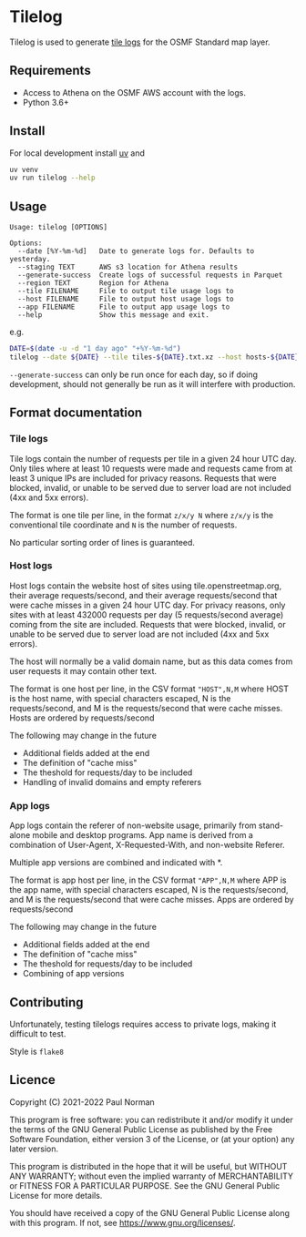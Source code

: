 # Tilelog

Tilelog is used to generate [tile logs](https://planet.openstreetmap.org/tile_logs/) for the OSMF Standard map layer.

## Requirements

- Access to Athena on the OSMF AWS account with the logs.
- Python 3.6+

## Install

For local development install [uv](https://github.com/astral-sh/uv) and

```sh
uv venv
uv run tilelog --help
```

## Usage

```
Usage: tilelog [OPTIONS]

Options:
  --date [%Y-%m-%d]   Date to generate logs for. Defaults to yesterday.
  --staging TEXT      AWS s3 location for Athena results
  --generate-success  Create logs of successful requests in Parquet
  --region TEXT       Region for Athena
  --tile FILENAME     File to output tile usage logs to
  --host FILENAME     File to output host usage logs to
  --app FILENAME      File to output app usage logs to
  --help              Show this message and exit.
```

e.g.
```sh
DATE=$(date -u -d "1 day ago" "+%Y-%m-%d")
tilelog --date ${DATE} --tile tiles-${DATE}.txt.xz --host hosts-${DATE}.csv --app apps-${DATE}.csv
```

`--generate-success` can only be run once for each day, so if doing development, should not generally be run as it will interfere with production.

## Format documentation

### Tile logs
Tile logs contain the number of requests per tile in a given 24 hour UTC day. Only tiles where at least 10 requests were made and requests came from at least 3 unique IPs are included for privacy reasons. Requests that were blocked, invalid, or unable to be served due to server load are not included (4xx and 5xx errors).

The format is one tile per line, in the format `z/x/y N` where `z/x/y` is the conventional tile coordinate and `N` is the number of requests.

No particular sorting order of lines is guaranteed.

### Host logs
Host logs contain the website host of sites using tile.openstreetmap.org, their average requests/second, and their average requests/second that were cache misses in a given 24 hour UTC day. For privacy reasons, only sites with at least 432000 requests per day (5 requests/second average) coming from the site are included. Requests that were blocked, invalid, or unable to be served due to server load are not included (4xx and 5xx errors).

The host will normally be a valid domain name, but as this data comes from user requests it may contain other text.

The format is one host per line, in the CSV format `"HOST",N,M` where HOST is the host name, with special characters escaped, N is the requests/second, and M is the requests/second that were cache misses. Hosts are ordered by requests/second

The following may change in the future
- Additional fields added at the end
- The definition of "cache miss"
- The theshold for requests/day to be included
- Handling of invalid domains and empty referers

### App logs
App logs contain the referer of non-website usage, primarily from stand-alone mobile and desktop programs. App name is derived from a combination of User-Agent, X-Requested-With, and non-website Referer.

Multiple app versions are combined and indicated with *.

The format is app host per line, in the CSV format `"APP",N,M` where APP is the app name, with special characters escaped, N is the requests/second, and M is the requests/second that were cache misses. Apps are ordered by requests/second

The following may change in the future
- Additional fields added at the end
- The definition of "cache miss"
- The theshold for requests/day to be included
- Combining of app versions

## Contributing

Unfortunately, testing tilelogs requires access to private logs, making it difficult to test.

Style is `flake8`

## Licence

Copyright (C) 2021-2022 Paul Norman

This program is free software: you can redistribute it and/or modify
it under the terms of the GNU General Public License as published by
the Free Software Foundation, either version 3 of the License, or
(at your option) any later version.

This program is distributed in the hope that it will be useful,
but WITHOUT ANY WARRANTY; without even the implied warranty of
MERCHANTABILITY or FITNESS FOR A PARTICULAR PURPOSE.  See the
GNU General Public License for more details.

You should have received a copy of the GNU General Public License
along with this program.  If not, see <https://www.gnu.org/licenses/>.

